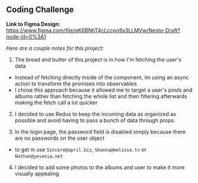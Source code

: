 ## Coding Challenge 

**Link to Figma Design:** https://www.figma.com/file/qK6BNhT4cLccpn9x3LLMVw/Nesto-Draft?node-id=0%3A1

*Here are a couple notes for this project:*

1. The bread and butter of this project is in how I'm fetching the user's data
  -   Instead of fetching directly inside of the component, Im using an async action to transform the promises into observables
  -   I chose this approach because it allowed me to target a user's posts and albums rather than fetching the whole list and then filtering afterwards making the    fetch call a lot quicker

2. I decided to use Redux to keep the incoming data as organized as possible and avoid having to pass a bunch of data through props.

3. In the login page, the password field is disabled simply because there are no passwords on the user object
  - to get in use `Sincere@april.biz`, `Shanna@melissa.tv` or `Nathan@yesenia.net`

4. I decided to add some photos to the albums and user to make it more visually appealing

